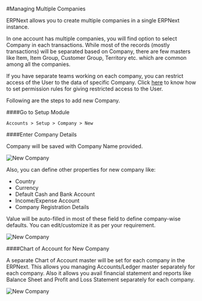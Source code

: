 #Managing Multiple Companies

ERPNext allows you to create multiple companies in a single ERPNext instance.

In one account has multiple companies, you will find option to select Company in each transactions. While most of the records (mostly transactions) will be separated based on Company, there are few masters like Item, Item Group, Customer Group, Territory etc. which are common among all the companies.

If you have separate teams working on each company, you can restrict access of the User to the data of specific Company. Click [here](http://frappe.github.io/erpnext/user/manual/en/setting-up/users-and-permissions/) to know how to set permission rules for giving restricted access to the User.

Following are the steps to add new Company.

####Go to Setup Module

`Accounts > Setup > Company > New`

####Enter Company Details

Company will be saved with Company Name provided.

<img alt="New Company" class="screenshot" src="{{docs_base_url}}/assets/img/articles/new-company-1.png">

Also, you can define other properties for new company like:

* Country
* Currency
* Default Cash and Bank Account
* Income/Expense Account
* Company Registration Details

Value will be auto-filled in most of these field to define company-wise defaults. You can edit/customize it as per your requirement. 

<img alt="New Company" class="screenshot" src="{{docs_base_url}}/assets/img/articles/new-company-2.png">

####Chart of Account for New Company

A separate Chart of Account master will be set for each company in the ERPNext. This allows you managing Accounts/Ledger master separately for each company. Also it allows you avail financial statement and reports like Balance Sheet and Profit and Loss Statement separately for each company.

<img alt="New Company" class="screenshot" src="{{docs_base_url}}/assets/img/articles/new-company-3.png">


<!-- markdown -->